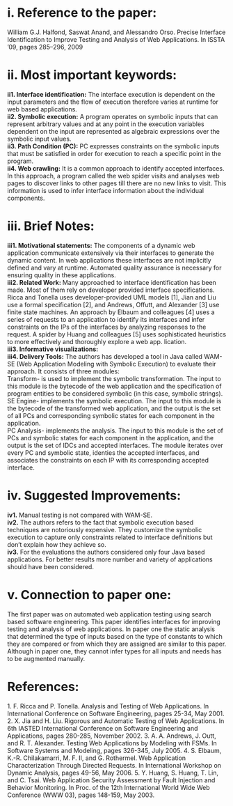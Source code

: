 <h1>i.	Reference to the paper: </h1>
William G.J. Halfond, Saswat Anand, and Alessandro Orso. Precise Interface Identification to Improve Testing and Analysis of Web Applications. In ISSTA ’09, pages 285–296, 2009
<h1>ii.	Most important keywords: </h1>
<b>ii1. Interface identification:</b> The interface execution is dependent on the input parameters and the flow of execution therefore varies at runtime for web based applications.</br>
<b>ii2. Symbolic execution:</b> A program operates on symbolic inputs that can represent arbitrary values and at any point in the execution variables dependent on the input are represented as algebraic expressions over the symbolic input values. </br>
<b>ii3. Path Condition (PC):</b> PC expresses constraints on the symbolic inputs that must be satisfied in order for execution to reach a specific point in the program.</br>
<b>ii4. Web crawling:</b> It is a common approach to identify accepted interfaces. In this approach, a program called the web spider visits and analyses web pages to discover links to other pages till there are no new links to visit. This information is used to infer interface information about the individual components.</br>
<h1>iii. Brief Notes: </h1>
<b>iii1. Motivational statements:</b> The components of a dynamic web application communicate extensively via their interfaces to generate the dynamic content. In web applications these interfaces are not implicitly defined and vary at runtime. Automated quality assurance is necessary for ensuring quality in these applications.</br>
<b>iii2. Related Work: </b>Many approached to interface identification has been made. Most of them rely on developer provided interface specifications. Ricca and Tonella uses developer-provided UML models [1], Jian and Liu use a formal specification [2], and Andrews, Offutt, and Alexander [3] use finite state machines. An approach by Elbaum and colleagues [4] uses a series of requests to an application to identify its interfaces and infer constraints on the IPs of the interfaces by analyzing responses to the request. A spider by Huang and colleagues [5] uses sophisticated heuristics to more effectively and thoroughly explore a web app. lication.</br>
<b>iii3. Informative visualizations:</b> </br>
<b>iii4. Delivery Tools:</b> The authors has developed a tool in Java called WAM-SE (Web Application Modeling with Symbolic Execution) to evaluate their approach. It consists of three modules:</br>
Transform- is used to implement the symbolic transformation. The input to this module is the bytecode of the web application and the specification of program entities to be considered symbolic (in this case, symbolic strings).</br>
SE Engine- implements the symbolic execution. The input to this module is the bytecode of the transformed web application, and the output is the set of all PCs and corresponding symbolic states for each component in the application.</br>
PC Analysis- implements the analysis. The input to this module is the set of PCs and symbolic states for each component in the application, and the output is the set of IDCs and accepted interfaces. The module iterates over every PC and symbolic state, identies the accepted interfaces, and associates the constraints on each IP with its corresponding accepted interface.</br>

<h1>iv.	Suggested Improvements:</h1> 
<b>iv1.</b> Manual testing is not compared with WAM-SE. </br>
<b>iv2.</b> The authors refers to the fact that symbolic execution based techniques are notoriously expensive. They customize the symbolic execution to capture only constraints related to interface definitions but don’t explain how they achieve so.</br>
<b>iv3.</b> For the evaluations the authors considered only four Java based applications. For better results more number and variety of applications should have been considered.</br>
<h1>v. Connection to paper one: </h1>
The first paper was on automated web application testing using search based software engineering. This paper identifies interfaces for improving testing and analysis of web applications. In paper one the static analysis that determined the type of inputs based on the type of constants to which they are compared or from which they are assigned are similar to this paper. Although in paper one, they cannot infer types for all inputs and needs has to be augmented manually.</br>

<h1>References:</h1>
1.	F. Ricca and P. Tonella. Analysis and Testing of Web Applications. In International Conference on Software Engineering, pages 25-34, May 2001.
2.	X. Jia and H. Liu. Rigorous and Automatic Testing of Web Applications. In 6th IASTED International Conference on Software Engineering and Applications, pages 280-285, November 2002.
3.	A. A. Andrews, J. Outt, and R. T. Alexander. Testing Web Applications by Modeling with FSMs. In Software Systems and Modeling, pages 326-345, July 2005.
4.	S. Elbaum, K.-R. Chilakamarri, M. F. II, and G. Rothermel. Web Application Characterization Through Directed Requests. In International Workshop on Dynamic Analysis, pages 49-56, May 2006.
5.	Y. Huang, S. Huang, T. Lin, and C. Tsai. Web Application Security Assessment by Fault Injection and Behavior Monitoring. In Proc. of the 12th International World Wide Web Conference (WWW 03), pages 148-159, May 2003.
